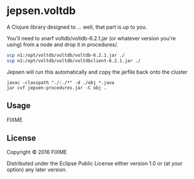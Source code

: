 # jepsen.voltdb

A Clojure library designed to ... well, that part is up to you.

You'll need to snarf voltdb/voltdb-6.2.1.jar (or whatever version you're using) from a node and drop it in procedures/.


```sh
scp n1:/opt/voltdb/voltdb/voltdb-6.2.1.jar ./
scp n1:/opt/voltdb/voltdb/voltdbclient-6.2.1.jar ./
```

Jepsen will run this automatically and copy the jarfile back onto the cluster

```
javac -classpath "./:./*" -d ./obj *.java
jar cvf jepsen-procedures.jar -C obj .
```

## Usage

FIXME

## License

Copyright © 2016 FIXME

Distributed under the Eclipse Public License either version 1.0 or (at
your option) any later version.
